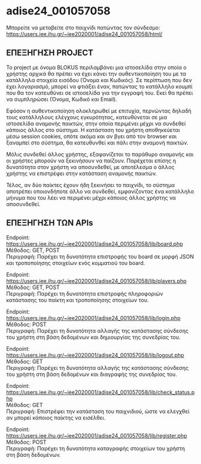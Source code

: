 # adise24_001057058



Μπορείτε να μεταβείτε στο παιχνίδι πατώντας τον σύνδεσμο: https://users.iee.ihu.gr/~iee2020001/adise24_001057058/html/

## ΕΠΕΞΗΓΗΣΗ PROJECT

Το project με όνομα BLOKUS περιλαμβάνει μια ιστοσελίδα στην οποία ο χρήστης αρχικά θα πρέπει να έχει κάνει την αυθεντικοποίηση του με τα κατάλληλα στοιχεία εισόδου (Όνομα και Κωδικός). Σε περίπτωση που δεν έχει λογαριασμό, μπορεί να φτιάξει έναν, πατώντας το κατάλληλο κουμπί που θα τον κατευθύνει σε ιστοσελίδα για την εγγραφή του. Εκεί θα πρέπει να συμπληρώσει (Όνομα, Κωδικό και Email).

Εφόσον η αυθεντικοποίηση ολοκληρωθεί με επιτυχία, περνώντας δηλαδή τους κατάλληλους ελέγχους εγκυρότητας, κατευθύνεται σε μια ιστοσελίδα αναμονής παικτών, στην οποία περιμένει μέχρι να συνδεθεί κάποιος άλλος στο σύστημα. Η κατάσταση του χρήστη αποθηκεύεται μέσω session cookies, οπότε ακόμα και αν βγει από τον browser και ξαναμπεί στο σύστημα, θα κατευθυνθεί και πάλι στην αναμονή παικτών.

Μόλις συνδεθεί άλλος χρήστης, εξαφανίζεται το παράθυρο αναμονής και οι χρήστες μπορούν να ξεκινήσουν να παίζουν. Παρέχεται επίσης η δυνατότητα στον χρήστη να αποσυνδεθεί, με αποτέλεσμα ο άλλος χρήστης να επιστρέφει στην κατάσταση αναμονής παικτών.

Τέλος, αν δύο παίκτες έχουν ήδη ξεκινήσει το παιχνίδι, το σύστημα αποτρέπει οποιονδήποτε άλλο να συνδεθεί, εμφανίζοντας ένα κατάλληλο μήνυμα που του λέει να περιμένει μέχρι κάποιος άλλος χρήστης να αποσυνδεθεί.

## ΕΠΕΞΗΓΗΣΗ ΤΩΝ APIs

Endpoint: https://users.iee.ihu.gr/~iee2020001/adise24_001057058/lib/board.php <br />
Μέθοδος: GET, POST <br />
Περιγραφή: Παρέχει τη δυνατότητα επιστροφής του board σε μορφή JSON και τροποποίησης στοιχείων ενός κομματιού του board. <br />

Endpoint: https://users.iee.ihu.gr/~iee2020001/adise24_001057058/lib/players.php<br />
Μέθοδος: GET, POST<br />
Περιγραφή: Παρέχει τη δυνατότητα επιστροφής πληροφοριών κατάστασης του παίκτη και τροποποίησης στοιχείων του.<br />

Endpoint: https://users.iee.ihu.gr/~iee2020001/adise24_001057058/lib/login.php<br />
Μέθοδος: POST<br />
Περιγραφή: Παρέχει τη δυνατότητα αλλαγής της κατάστασης σύνδεσης του χρήστη στη βάση δεδομένων και δημιουργίας της συνεδρίας του.<br />

Endpoint: https://users.iee.ihu.gr/~iee2020001/adise24_001057058/lib/logout.php<br />
Μέθοδος: GET<br />
Περιγραφή: Παρέχει τη δυνατότητα αλλαγής της κατάστασης σύνδεσης του χρήστη στη βάση δεδομένων και διαγραφής της συνεδρίας του.<br />

Endpoint: https://users.iee.ihu.gr/~iee2020001/adise24_001057058/lib/check_status.php<br />
Μέθοδος: GET<br />
Περιγραφή: Επιστρέφει την κατάσταση του παιχνιδιού, ώστε να ελεγχθεί αν μπορεί κάποιος παίκτης να εισέλθει.<br />

Endpoint: https://users.iee.ihu.gr/~iee2020001/adise24_001057058/lib/register.php<br />
Μέθοδος: POST<br />
Περιγραφή: Παρέχει τη δυνατότητα καταγραφής στοιχείων του χρήστη στη βάση δεδομένων.<br />






